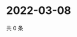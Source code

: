 # 2022-03-08

共 0 条

<!-- BEGIN WEIBO -->
<!-- 最后更新时间 Tue Mar 08 2022 16:12:21 GMT+0800 (China Standard Time) -->

<!-- END WEIBO -->
